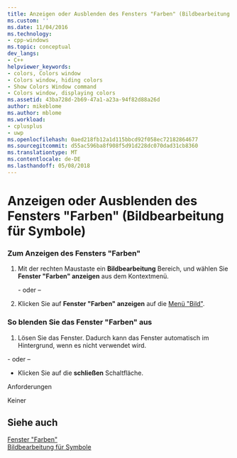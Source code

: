 ```yaml
---
title: Anzeigen oder Ausblenden des Fensters "Farben" (Bildbearbeitung für Symbole) | Microsoft Docs
ms.custom: ''
ms.date: 11/04/2016
ms.technology:
- cpp-windows
ms.topic: conceptual
dev_langs:
- C++
helpviewer_keywords:
- colors, Colors window
- Colors window, hiding colors
- Show Colors Window command
- Colors window, displaying colors
ms.assetid: 43ba728d-2b69-47a1-a23a-94f82d88a26d
author: mikeblome
ms.author: mblome
ms.workload:
- cplusplus
- uwp
ms.openlocfilehash: 0aed218fb12a1d115bbcd92f058ec72182864677
ms.sourcegitcommit: d55ac596ba8f908f5d91d228dc070dad31cb8360
ms.translationtype: MT
ms.contentlocale: de-DE
ms.lasthandoff: 05/08/2018
---
```

# <a name="displaying-or-hiding-the-colors-window-image-editor-for-icons"></a>Anzeigen oder Ausblenden des Fensters "Farben" (Bildbearbeitung für Symbole)
### <a name="to-display-colors-window"></a>Zum Anzeigen des Fensters "Farben"  
  
1.  Mit der rechten Maustaste ein **Bildbearbeitung** Bereich, und wählen Sie **Fenster "Farben" anzeigen** aus dem Kontextmenü.  
  
     \- oder –  
  
2.  Klicken Sie auf **Fenster "Farben" anzeigen** auf die [Menü "Bild"](../windows/image-menu-image-editor-for-icons.md).  
  
### <a name="to-hide-the-colors-window"></a>So blenden Sie das Fenster "Farben" aus  
  
1.  Lösen Sie das Fenster. Dadurch kann das Fenster automatisch im Hintergrund, wenn es nicht verwendet wird.  
  
 \- oder –  
  
-   Klicken Sie auf die **schließen** Schaltfläche.  
  
 Anforderungen  
  
 Keiner  
  
## <a name="see-also"></a>Siehe auch  
 [Fenster "Farben"](../windows/colors-window-image-editor-for-icons.md)   
 [Bildbearbeitung für Symbole](../windows/image-editor-for-icons.md)